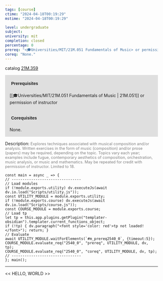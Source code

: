 ```yaml
---
tags: [course]
ctime: "2024-04-18T00:19:29"
mstime: "2024-04-18T00:19:29"

level: undergraduate
subject: 
university: mit
completion: closed
percentage: 0
prereq: "<🎓Universities/MIT/21M.051 Fundamentals of Music> or permission of instructor"
coreq: "None."
---
```


catalog [21M.359](http://student.mit.edu/catalog/m21Ma.html#21M.359)

<span style="display: block; padding: 15px; background-color: rgb(100, 100, 100, 0.2);"><font id="m_prereq2540_0" style="display: block; font-family: Arial, sans-serif; font-weight: bold; padding: 5px">Prerequisites</font><br><span id="prereq2540_0">[[🎓Universities/MIT/21M.051 Fundamentals of Music | 21M.051]] or permission of instructor</span></span>
<span style="display: block; padding: 15px; background-color: rgb(100, 100, 100, 0.2);"><font id="m_coreq2540_0" style="display: block; font-family: Arial, sans-serif; font-weight: bold; padding: 5px">Corequisites</font><br><span id="coreq2540_0">None.</span></span>

<font style="">Description:</font>
<font style="color: grey; font-size: 0.8rem;">Explores techniques associated with musical composition and/or analysis. Written exercises in the form of music (composition) and/or prose (papers) may be required, depending on the topic. Topics vary each year; examples include fugue, contemporary aesthetics of composition, orchestration, music analysis, or music and mathematics. May be repeated for credit with permission of instructor. Limited to 18.</font>

```dataviewjs
const main = async _ => {
// --------------------------------
// Load modules
if (!module.exports.utility) dv.executeJs(await dv.io.load("Scripts/utility.js"));
const UTILITY_MODULE = module.exports.utility;
if (!module.exports.course) dv.executeJs(await dv.io.load("Scripts/course.js"));
const COURSE_MODULE = module.exports.course;
// Load tp
let tp = this.app.plugins.getPlugin("templater-obsidian").templater.current_functions_object;
if (!tp) { dv.paragraph("<font style='color: red'>tp not loaded!</font>"); return; }
// Evaluate
await UTILITY_MODULE.waitForElements(`#m_prereq2540_0`, {timeout:5});
COURSE_MODULE.evaluate_req("2540_0", "prereq", UTILITY_MODULE, dv, tp);
COURSE_MODULE.evaluate_req("2540_0", "coreq", UTILITY_MODULE, dv, tp);
// --------------------------------
}; main();
```

---

<< HELLO, WORLD >>
